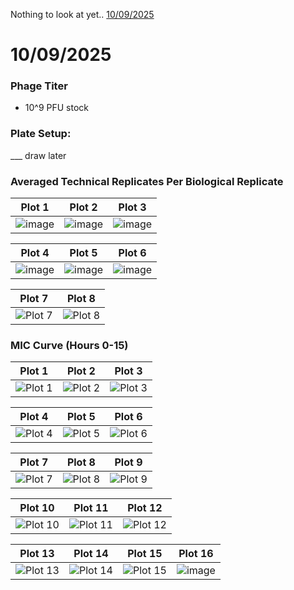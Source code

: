Nothing to look at yet..
[10/09/2025](#10092025)



# 10/09/2025

### Phage Titer
- 10^9 PFU stock

### Plate Setup:
___ draw later

### Averaged Technical Replicates Per Biological Replicate

| Plot 1 | Plot 2 | Plot 3 | 
|--------|--------|--------|
| <img alt="image" src="https://github.com/user-attachments/assets/19199fba-42d2-42a4-addf-569cb5352589" />| <img alt="image" src="https://github.com/user-attachments/assets/ee3c8bf8-23e7-4290-8388-c7936874bb11" /> | <img alt="image" src="https://github.com/user-attachments/assets/ef2f723c-96df-4aa9-8cc5-023364942185" /> |

| Plot 4 | Plot 5 | Plot 6 |
|--------|--------|--------|
|<img alt="image" src="https://github.com/user-attachments/assets/e1335b60-58ea-438f-87ca-02e94a5b50ec" />| <img alt="image" src="https://github.com/user-attachments/assets/93e1eb0f-2d4e-4a97-81ee-51fc0f1e54da" />| <img alt="image" src="https://github.com/user-attachments/assets/25d4afd7-69bc-4f82-b7ea-82448efb2f8e" /> |


| Plot 7 | Plot 8 |
|--------|--------|
| <img alt="Plot 7" src="https://github.com/user-attachments/assets/96e399d4-870a-435c-8186-0033ebfe8f10" /> | <img alt="Plot 8" src="https://github.com/user-attachments/assets/a197bdad-817c-4bb6-bdf6-aba10a28626b" /> |

### MIC Curve (Hours 0-15)

| Plot 1 | Plot 2 | Plot 3 |
|--------|--------|--------|
| <img alt="Plot 1" src="https://github.com/user-attachments/assets/a40efb7f-042e-463b-82f1-099ab3228579" /> | <img alt="Plot 2" src="https://github.com/user-attachments/assets/e94816f4-d2dc-467b-afae-352bdf6c3c79" /> | <img alt="Plot 3" src="https://github.com/user-attachments/assets/abc6d611-fea8-4eda-b4c4-e1491c1ffa36" /> |

| Plot 4 | Plot 5 | Plot 6 |
|--------|--------|--------|
| <img alt="Plot 4" src="https://github.com/user-attachments/assets/9324cb3d-be6a-4459-a165-bf27d39a8119" /> | <img alt="Plot 5" src="https://github.com/user-attachments/assets/eda0f0a9-3c27-4afe-8502-1c13d15991bf" /> | <img alt="Plot 6" src="https://github.com/user-attachments/assets/7f1720e2-b3f5-4c82-827d-4cf962fbed2a" /> |

| Plot 7 | Plot 8 | Plot 9 |
|--------|--------|--------|
| <img alt="Plot 7" src="https://github.com/user-attachments/assets/66b73910-60d2-4798-a341-5d584dc6bb1b" /> | <img alt="Plot 8" src="https://github.com/user-attachments/assets/7e3f26c9-65b3-402e-813f-faf101421430" /> | <img alt="Plot 9" src="https://github.com/user-attachments/assets/096df9b0-9e12-4de2-83ab-dd227cbcda20" /> |

| Plot 10 | Plot 11 | Plot 12 |
|---------|---------|---------|
| <img alt="Plot 10" src="https://github.com/user-attachments/assets/c61c66e9-4415-442d-91f2-da139f0af431" /> | <img alt="Plot 11" src="https://github.com/user-attachments/assets/bf65a2f5-5b5b-4079-8656-60e1d88a4904" /> | <img alt="Plot 12" src="https://github.com/user-attachments/assets/86905aa6-b115-4e22-8b36-d92c95bf0849" /> |

| Plot 13 | Plot 14 | Plot 15 | Plot 16 |
|---------|---------|---------|---------|
| <img alt="Plot 13" src="https://github.com/user-attachments/assets/a18f61a1-37c2-4de8-ad3a-13dc2e7b308c" /> | <img alt="Plot 14" src="https://github.com/user-attachments/assets/50ac44a6-836b-44de-a0b7-75e0bcfba6f2" /> | <img alt="Plot 15" src="https://github.com/user-attachments/assets/e1daafc2-0a81-4ea9-982a-b07f5b72f6dc" /> | <img alt="image" src="https://github.com/user-attachments/assets/b3734c2f-6513-4918-ac83-838a5e823dca" /> |



